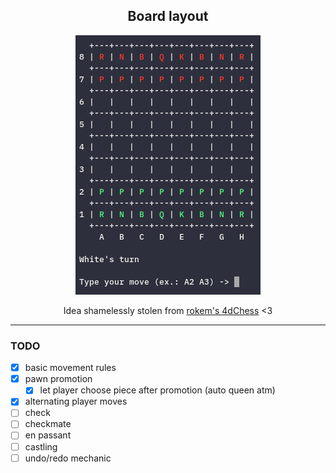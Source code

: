 <div align="center">
<h2>Board layout</h2>

<img src="https://github.com/Smarcy/nim_chess/blob/master/images/board_layout.png" />

Idea shamelessly stolen from <a href="https://github.com/rokemHB/4dChess/">rokem's 4dChess</a> <3
</div>

----

### TODO

* [X] basic movement rules
* [X] pawn promotion
    * [X] let player choose piece after promotion (auto queen atm)
* [X] alternating player moves
* [ ] check
* [ ] checkmate
* [ ] en passant
* [ ] castling
* [ ] undo/redo mechanic

